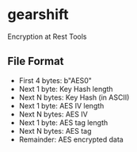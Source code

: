 # gearshift

Encryption at Rest Tools

## File Format

* First 4 bytes: b"AES0"
* Next 1 byte: Key Hash length
* Next N bytes: Key Hash (in ASCII)
* Next 1 byte: AES IV length
* Next N bytes: AES IV
* Next 1 byte: AES tag length
* Next N bytes: AES tag
* Remainder: AES encrypted data

